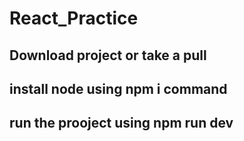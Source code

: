 # React_Practice
## Download project or take a pull
## install node using npm i command
## run the prooject using npm run dev
